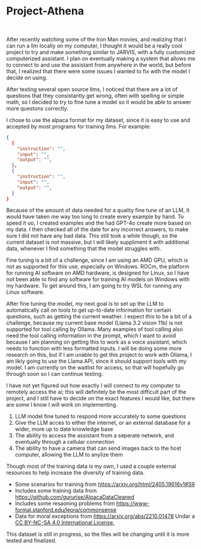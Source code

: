# Project-Athena
<br>
<p>
  After recently watching some of the Iron Man movies, and realizing that I can run a llm locally on my computer, I thought it would be a really cool project to try and make something similar to JARVIS, with a fully customized computerized assistant. I plan on eventually making a system that allows me to connect to and use the assistant from anywhere in the world, but before that, I realized that there were some issues I wanted to fix with the model I decide on using.
</p>
<p>
  After testing several open source llms, I noticed that there are a lot of questions that they consistantly get wrong, often with spelling or simple math, so I decided to try to fine tune a model so it would be able to answer more questons correctly.
</p>
<p>
  I chose to use the alpaca format for my dataset, since it is easy to use and accepted by most programs for training llms. For example:
</p>

``` json
{
  {
    "instruction": "",
    "input": "",
    "output": "",
  },
  {
    "instruction": "",
    "input": "",
    "output": "",
  }
}
```

<p>
  Because of the amount of data needed for a quality fine tune of an LLM, It would have taken me way too long to create every example by hand. To speed it uo, I created examples and the had GPT-4o create more based on my data. I then checked all of the date for any incorrect answers, to make sure I did not have any bad data. This still took a while though, so the current dataset is not massive, but I will likely suppliment it with additional data, whenever I find something that the model struggles with.
</p>
<p>
  Fine tuning is a bit of a challenge, since I am using an AMD GPU, which is not as supported for this use, especially on Windows. ROCm, the platform for running AI software on AMD hardware, is designed for Linux, so I have not been able to find any software for training AI models on Windows with my hardware. To get around this, I am going to try WSL for running any Linux software.
</p>
<p>
  After fine tuning the model, my next goal is to set up the LLM to automatically call on tools to get up-to-date information for certain questions, such as getting the current weather. I expect this to be a bit of a challenge, because my current base model (Llama 3.2 vision 11b) is not supported for tool calling by Ollama. Many examples of tool calling also need the tool calling information in the prompt, which I want to avoid because I am planning on getting this to work as a voice assistant, which needs to function with less formatted inputs. I will be doing some more research on this, but if I am unable to get this project to work with Ollama, I am likly going to use the Llama API, since it should support tools with my model. I am currently on the waitlist for access, so that will hopefully go through soon so I can continue testing.
</p>
<p>
  I have not yet figured out how exactly I will connect to my computer to remotely access the ai; this will definitely be the most difficult part of the project, and I still have to decide on the exact features I would like, but there are some I know I will work on implementing.
</p>
<ol>
  <li>LLM model fine tuned to respond more accurately to some questions</li>
  <li>Give the LLM acces to either the internet, or an external database for a wider, more up to date knowledge base</li>
  <li>The ability to access the assistant from a seperate network, and eventually through a cellular connection</li>
  <li>The ability to have a camera that can send images back to the host computer, allowing the LLM to anylize them</li>
</ol>
<p>
  Though most of the training data is my own, I used a couple external resources to help increase the diversity of training data.
</p>
<ul>
  <li>Some scenarios for training from <a href="https://arxiv.org/html/2405.19616v1#S9">https://arxiv.org/html/2405.19616v1#S9</a></li>
  <li>Includes some training data from <a href="https://github.com/gururise/AlpacaDataCleaned">https://github.com/gururise/AlpacaDataCleaned</a></li>
  <li>Includes some resaoning problems from <a href="https://www-formal.stanford.edu/leora/commonsense">https://www-formal.stanford.edu/leora/commonsense</a></li>
  <li>Data for moral exceptions from <a href="https://arxiv.org/abs/2210.01478">https://arxiv.org/abs/2210.01478</a> Undar a <a href="https://creativecommons.org/licenses/by-nc-sa/4.0/">CC BY-NC-SA 4.0 International License.</a></li>
</ul>
<p>
  This dataset is still in progress, so the files will be changing until it is more tested and finalized.
</p>

